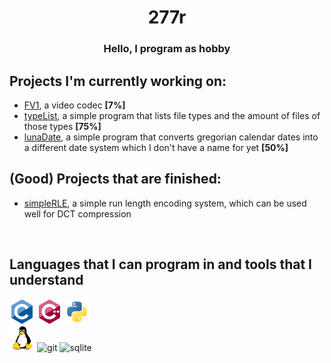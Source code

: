 <h1 align="center"><b>277r</b></h1>
<h3 align="center">Hello, I program as hobby <!--because boredom would rot me away--> </h3>

<h2 align="left"> Projects I'm currently working on:</h2>

- [FV1](https://github.com/277r/fv1), a video codec <b>[7%]</b>
- [typeList](https://github.com/277r/typeList), a simple program that lists file types and the amount of files of those types <b>[75%]</b>
- [lunaDate](https://github.com/277r/luna_date), a simple program that converts gregorian calendar dates into a different date system which I don't have a name for yet <b>[50%]</b>
<h2 align="left"> (Good) Projects that are finished:</h2>

- [simpleRLE](https://github.com/277r/simpleRLE), a simple run length encoding system, which can be used well for DCT compression 

<br>


<h2 align="left">Languages that I can program in and tools that I understand</h2>
<p align="left"> 
<img src="https://raw.githubusercontent.com/devicons/devicon/master/icons/c/c-original.svg" alt="c" width="40" height="40"/> 
<img src="https://raw.githubusercontent.com/devicons/devicon/master/icons/cplusplus/cplusplus-original.svg" alt="cplusplus" width="40" height="40"/>
<img src="https://raw.githubusercontent.com/devicons/devicon/master/icons/python/python-original.svg" alt="python" width="40" height="40"/> 
<br>
<img src="https://raw.githubusercontent.com/devicons/devicon/master/icons/linux/linux-original.svg" alt="linux" width="40" height="40"/> 
<img src="https://www.vectorlogo.zone/logos/git-scm/git-scm-icon.svg" alt="git" width="40" height="40"/> 
<img src="https://www.vectorlogo.zone/logos/sqlite/sqlite-icon.svg" alt="sqlite" width="40" height="40"/> </p>
